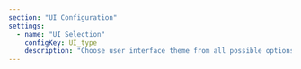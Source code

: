 ```yaml
---
section: "UI Configuration"
settings:
  - name: "UI Selection"
    configKey: UI_type
    description: "Choose user interface theme from all possible options as found on Themes. This list can be adjusted in factory_config.xml file and its `<SupportUIList>` section"
---
```


